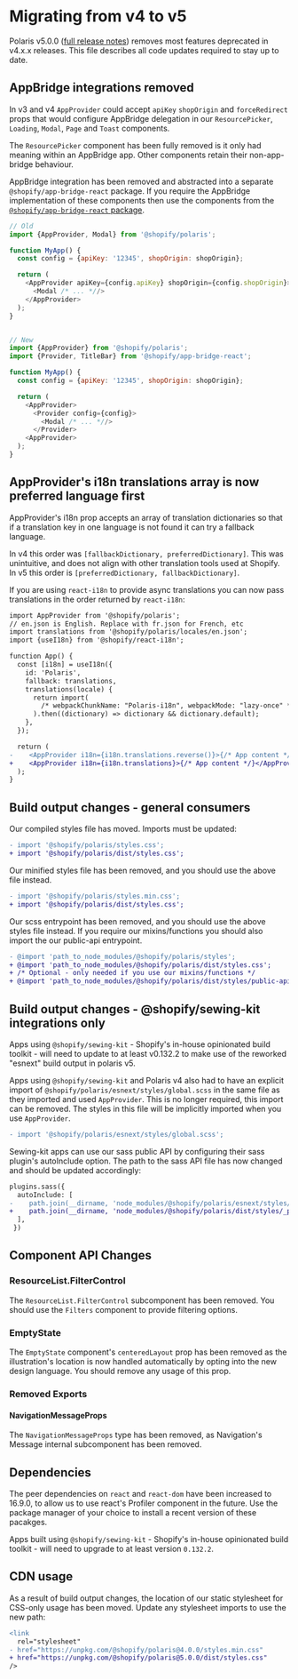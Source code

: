 # Migrating from v4 to v5

Polaris v5.0.0 ([full release notes](https://github.com/Shopify/polaris-react/releases/tag/v5.0.0)) removes most features deprecated in v4.x.x releases. This file describes all code updates required to stay up to date.

## AppBridge integrations removed

In v3 and v4 `AppProvider` could accept `apiKey` `shopOrigin` and `forceRedirect` props that would configure AppBridge delegation in our `ResourcePicker`, `Loading`, `Modal`, `Page` and `Toast` components.

The `ResourcePicker` component has been fully removed is it only had meaning within an AppBridge app. Other components retain their non-app-bridge behaviour.

AppBridge integration has been removed and abstracted into a separate `@shopify/app-bridge-react` package. If you require the AppBridge implementation of these components then use the components from the [`@shopify/app-bridge-react` package](https://shopify.dev/tools/app-bridge/react-components).

```js
// Old
import {AppProvider, Modal} from '@shopify/polaris';

function MyApp() {
  const config = {apiKey: '12345', shopOrigin: shopOrigin};

  return (
    <AppProvider apiKey={config.apiKey} shopOrigin={config.shopOrigin}>
      <Modal /* ... *//>
    </AppProvider>
  );
}


// New
import {AppProvider} from '@shopify/polaris';
import {Provider, TitleBar} from '@shopify/app-bridge-react';

function MyApp() {
  const config = {apiKey: '12345', shopOrigin: shopOrigin};

  return (
    <AppProvider>
      <Provider config={config}>
        <Modal /* ... *//>
      </Provider>
    <AppProvider>
  );
}
```

## AppProvider's i18n translations array is now preferred language first

AppProvider's i18n prop accepts an array of translation dictionaries so that if a translation key in one language is not found it can try a fallback language.

In v4 this order was `[fallbackDictionary, preferredDictionary]`. This was unintuitive, and does not align with other translation tools used at Shopify.
In v5 this order is `[preferredDictionary, fallbackDictionary]`.

If you are using `react-i18n` to provide async translations you can now pass translations in the order returned by `react-i18n`:

```diff
import AppProvider from '@shopify/polaris';
// en.json is English. Replace with fr.json for French, etc
import translations from '@shopify/polaris/locales/en.json';
import {useI18n} from '@shopify/react-i18n';

function App() {
  const [i18n] = useI18n({
    id: 'Polaris',
    fallback: translations,
    translations(locale) {
      return import(
        /* webpackChunkName: "Polaris-i18n", webpackMode: "lazy-once" */ `@shopify/polaris/locales/${locale}.json`
      ).then((dictionary) => dictionary && dictionary.default);
    },
  });

  return (
-    <AppProvider i18n={i18n.translations.reverse()}>{/* App content */}</AppProvider>
+    <AppProvider i18n={i18n.translations}>{/* App content */}</AppProvider>
  );
}
```

## Build output changes - general consumers

Our compiled styles file has moved. Imports must be updated:

```diff
- import '@shopify/polaris/styles.css';
+ import '@shopify/polaris/dist/styles.css';
```

Our minified styles file has been removed, and you should use the above file instead.

```diff
- import '@shopify/polaris/styles.min.css';
+ import '@shopify/polaris/dist/styles.css';
```

Our scss entrypoint has been removed, and you should use the above styles file instead. If you require our mixins/functions you should also import the our public-api entrypoint.

```diff
- @import 'path_to_node_modules/@shopify/polaris/styles';
+ @import 'path_to_node_modules/@shopify/polaris/dist/styles.css';
+ /* Optional - only needed if you use our mixins/functions */
+ @import 'path_to_node_modules/@shopify/polaris/dist/styles/public-api';
```

## Build output changes - @shopify/sewing-kit integrations only

Apps using `@shopify/sewing-kit` - Shopify's in-house opinionated build toolkit - will need to update to at least v0.132.2 to make use of the reworked "esnext" build output in polaris v5.

Apps using `@shopify/sewing-kit` and Polaris v4 also had to have an explicit import of `@shopify/polaris/esnext/styles/global.scss` in the same file as they imported and used `AppProvider`. This is no longer required, this import can be removed. The styles in this file will be implicitly imported when you use `AppProvider`.

```diff
- import '@shopify/polaris/esnext/styles/global.scss';
```

Sewing-kit apps can use our sass public API by configuring their sass plugin's autoInclude option. The path to the sass API file has now changed and should be updated accordingly:

```diff
plugins.sass({
  autoInclude: [
-    path.join(__dirname, 'node_modules/@shopify/polaris/esnext/styles/_public-api.scss'),
+    path.join(__dirname, 'node_modules/@shopify/polaris/dist/styles/_public-api.scss'),
  ],
 })
```

## Component API Changes

### ResourceList.FilterControl

The `ResourceList.FilterControl` subcomponent has been removed. You should use the `Filters` component to provide filtering options.

### EmptyState

The `EmptyState` component's `centeredLayout` prop has been removed as the illustration's location is now handled automatically by opting into the new design language. You should remove any usage of this prop.

### Removed Exports

#### NavigationMessageProps

The `NavigationMessageProps` type has been removed, as Navigation's Message internal subcomponent has been removed.

## Dependencies

The peer dependencies on `react` and `react-dom` have been increased to 16.9.0, to allow us to use react's Profiler component in the future. Use the package manager of your choice to install a recent version of these pacakges.

Apps built using `@shopify/sewing-kit` - Shopify's in-house opinionated build toolkit - will need to upgrade to at least version `0.132.2`.

## CDN usage

As a result of build output changes, the location of our static stylesheet for CSS-only usage has been moved. Update any stylesheet imports to use the new path:

```diff
<link
  rel="stylesheet"
- href="https://unpkg.com/@shopify/polaris@4.0.0/styles.min.css"
+ href="https://unpkg.com/@shopify/polaris@5.0.0/dist/styles.css"
/>
```
